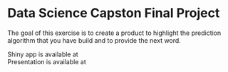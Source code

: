 # Data Science Capston Final Project

The goal of this exercise is to create a product to highlight the prediction algorithm that you have
build and to provide the next word.

<p> Shiny app is available at <https://banchan.shinyapps.io/FinalProject/> <br>
Presentation is available at 
</p>
